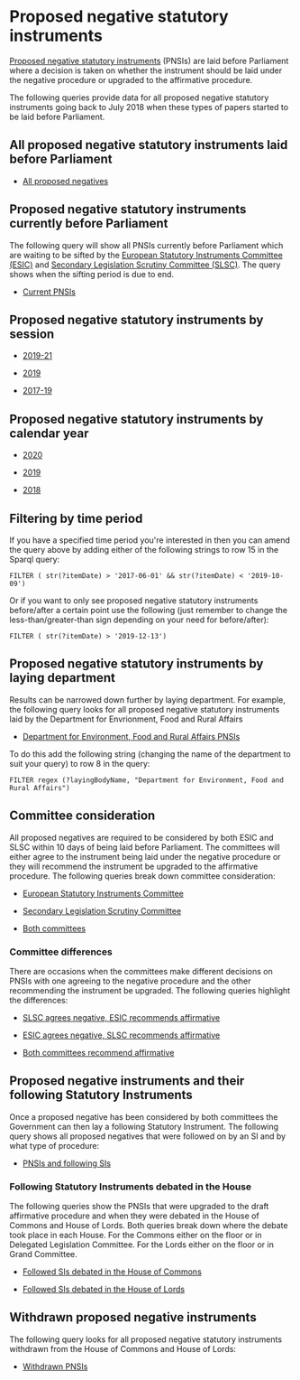 # Proposed negative statutory instruments

[Proposed negative statutory instruments](https://ukparliament.github.io/ontologies/procedure/procedure-ontology.html) (PNSIs) are laid before Parliament where a decision is taken on whether the instrument should be laid under the negative procedure or upgraded to the affirmative procedure. 

The following queries provide data for all proposed negative statutory instruments going back to July 2018 when these types of papers started to be laid before Parliament. 

## All proposed negative statutory instruments laid before Parliament

* [All proposed negatives](https://api.parliament.uk/sparql#query=%23+This+query+uses+classes+from+UK+Parliament's+procedure+ontology%3A+https%3A%2F%2Fukparliament.github.io%2Fontologies%2Fprocedure%2Fprocedure-ontology.html.%0A%0A%23+This+query+looks+for+all+proposed+negative+statutory+instruments+laid+before+Parliament+since+June+2017%0A%0APREFIX+%3A+%3Chttps%3A%2F%2Fid.parliament.uk%2Fschema%2F%3E%0APREFIX+rdfs%3A+%3Chttp%3A%2F%2Fwww.w3.org%2F2000%2F01%2Frdf-schema%23%3E%0APREFIX+id%3A+%3Chttps%3A%2F%2Fid.parliament.uk%2F%3E%0Aselect+distinct+%3FPNSI+%3FPNSIname+%3FlayingBodyName+%3FworkPackage+%3FprocStepName+%3Fdate++where+%7B+%0A%0A+%3FPNSI+a+%3AProposedNegativeStatutoryInstrumentPaper+.++%0A++%23+A+PNSI+is+considered+a+workpackageable+thing+which+is+the+focus+of+a+workpackage%0A++%0A+++++++%3FPNSI+rdfs%3Alabel+%3FPNSIname+%3B+%0A+++++++++++++%0A+++++%3AlaidThingHasLaying%2F%3AlayingHasLayingBody%2F%3Aname+%3FlayingBodyName+.%0A++%0A+++%3FPNSI+%3AworkPackagedThingHasWorkPackage+%3FworkPackage+.+%0A++++%23+A+workpackage+is+a+group+of+business+items+under+a+procedure+or+as+determined+by+a+committee%2C+for+example%3A+business+items+considered+during+the+passage+of+a+particular+Statutory+Instrument.%0A++%0A++%3FworkPackage+%3AworkPackageHasBusinessItem+%3FprocStep+.%0A+++%23+A+business+item+is+an+item+of+business+conducted+either+within+or+outside+Parliament.+For+example%3A+the+tabling+of+an+early+day+motion%2C+a+laying+of+a+paper%2C+the+making+of+a+statutory+instrument+by+a+government+minister.%0A++%0A+++++%3FprocStep+%3AbusinessItemDate+%3Fdate+.%0A++%0A++%3FprocStep+%3AbusinessItemHasProcedureStep+id%3Acspzmb6w+.%0A+++%23+This+id+looks+for+the+procedural+step+%22Laid+before+the+House+of+Commons%22%0A++%0A++%3FprocStep+%3AbusinessItemHasProcedureStep%2Frdfs%3Alabel+%3FprocStepName.+++%0A%0A++++++%7D+&contentTypeConstruct=text%2Fturtle&contentTypeSelect=application%2Fsparql-results%2Bjson&endpoint=https%3A%2F%2Fapi.parliament.uk%2Fsparql&requestMethod=POST&tabTitle=Current+PNSIs&headers=%7B%7D&outputFormat=table)


## Proposed negative statutory instruments currently before Parliament

The following query will show all PNSIs currently before Parliament which are waiting to be sifted by the [European Statutory Instruments Committee (ESIC)](https://www.parliament.uk/business/committees/committees-a-z/commons-select/european-statutory-instruments/) and [Secondary Legislation Scrutiny Committee (SLSC)](https://www.parliament.uk/business/committees/committees-a-z/lords-select/secondary-legislation-scrutiny-committee/). The query shows when the sifting period is due to end. 

* [Current PNSIs](https://api.parliament.uk/sparql#query=%23+This+query+uses+classes+from+UK+Parliament's+procedure+ontology%3A+https%3A%2F%2Fukparliament.github.io%2Fontologies%2Fprocedure%2Fprocedure-ontology.html.%0A%0A%23+This+query+looks+for+all+proposed+negative+statutory+instruments+currently+before+Parliament.+Proposed+negative+statutory+instruments+lay+before+Parliament+for+10+days+where+they+will+be+considered+by+the+European+Statutory+Instrument+Committee+and+the+Secondary+Legislation+Scrutiny+Committee.+%0A%0APREFIX+%3A+%3Chttps%3A%2F%2Fid.parliament.uk%2Fschema%2F%3E%0APREFIX+rdfs%3A+%3Chttp%3A%2F%2Fwww.w3.org%2F2000%2F01%2Frdf-schema%23%3E%0APREFIX+id%3A+%3Chttps%3A%2F%2Fid.parliament.uk%2F%3E%0Aselect+distinct+%3FPNSI+%3FPNSIname+%3FlayingBodyName+%3FworkPackage+%3FSiftingEnds+%3Fdate++where+%7B+%0A%0A+%3FPNSI+a+%3AProposedNegativeStatutoryInstrumentPaper+.+++%0A++++%23+A+PNSI+is+considered+a+workpackageable+thing+which+is+the+focus+of+a+workpackage%0A+++++%3FPNSI+rdfs%3Alabel+%3FPNSIname+%3B+%0A+++++++++++%0A+++++%3AlaidThingHasLaying%2F%3AlayingHasLayingBody%2F%3Aname+%3FlayingBodyName+.+%0A++%23+A+PNSI+is+a+laid+thing+so+will+always+have+a+laying+body.+%0A++%0A+++%3FPNSI+%3AworkPackagedThingHasWorkPackage+%3FworkPackage+.+%0A++++++%23+A+workpackage+is+a+group+of+business+items+under+a+procedure+or+as+determined+by+a+committee%2C+for+example%3A+business+items+considered+during+the+passage+of+a+particular+Statutory+Instrument.%0A++%0A++%3FworkPackage+%3AworkPackageHasBusinessItem+%3Fbi.%0A++++%23+A+business+item+is+an+item+of+business+conducted+either+within+or+outside+Parliament.+For+example%3A+the+tabling+of+an+early+day+motion%2C+a+laying+of+a+paper%2C+the+making+of+a+statutory+instrument+by+a+government+minister.%0A++%0A++%3Fbi+%3AbusinessItemHasProcedureStep+%3FSiftingEndsId+%3B+%0A++++++%3AbusinessItemDate+%3Fdate.%0A++%3FSiftingEndsId+%3AprocedureStepName+%3FSiftingEnds.%0A++FILTER+(%3FSiftingEndsId+in+(id%3A3TPVFlNJ))%0A++%23+This+id+looks+for+the+procedural+step+%22Committee+sifting+period+ends%22+which+all+PNSIs+will+have+actualised+at+the+point+of+laying+with+a+future+date.+%0A%0A+MINUS+%7B%3FworkPackage+%3AworkPackageHasBusinessItem+%3Fbi2.%0A++++%3Fbi2+%3AbusinessItemHasProcedureStep+id%3Au5AUJb2q.%7D%0A++%23+This+element+of+the+query+is+ensuring+that+the+results+do+not+pick+up+any+PNSIs+that+have+the+procedural+step+'Proceudre+concluded+in+the+House+of+Commons+and+House+of+Lords'+as+these+are+no+longer+before+Parliament.+%0A%0A%0A++++++%7D+&contentTypeConstruct=text%2Fturtle&contentTypeSelect=application%2Fsparql-results%2Bjson&endpoint=https%3A%2F%2Fapi.parliament.uk%2Fsparql&requestMethod=POST&tabTitle=Current+PNSIs&headers=%7B%7D&outputFormat=table) 

## Proposed negative statutory instruments by session

* <a href="https://api.parliament.uk/sparql#query=%23+This+query+uses+classes+from+UK+Parliament's+procedure+ontology%3A+https%3A%2F%2Fukparliament.github.io%2Fontologies%2Fprocedure%2Fprocedure-ontology.html.%0A%0A%23+This+query+looks+for+all+proposed+negative+statutory+instruments+laid+during+the+2019-21+session.+%0A%0APREFIX+%3A+%3Chttps%3A%2F%2Fid.parliament.uk%2Fschema%2F%3E%0APREFIX+rdfs%3A+%3Chttp%3A%2F%2Fwww.w3.org%2F2000%2F01%2Frdf-schema%23%3E%0APREFIX+id%3A+%3Chttps%3A%2F%2Fid.parliament.uk%2F%3E%0Aselect+distinct+%3FPNSI+%3FPNSIname+%3FlayingBodyName+%3FworkPackage+%3FprocStepName+%3Fdate++where+%7B+%0A%0A+%3FPNSI+a+%3AProposedNegativeStatutoryInstrumentPaper+.+++%0A+++%23+A+PNSI+is+considered+a+workpackageable+thing+which+is+the+focus+of+a+workpackage%0A+++++%3FPNSI+rdfs%3Alabel+%3FPNSIname+%3B+%0A+++++++++++%0A+++++%3AlaidThingHasLaying%2F%3AlayingHasLayingBody%2F%3Aname+%3FlayingBodyName+.+%0A+++++++++++++++%23+A+PNSI+is+a+laid+thing+so+will+always+have+a+laying+body.+%0A%0A+++%3FPNSI+%3AworkPackagedThingHasWorkPackage+%3FworkPackage+.+%0A+++%23+A+workpackage+is+a+group+of+business+items+under+a+procedure+or+as+determined+by+a+committee%2C+for+example%3A+business+items+considered+during+the+passage+of+a+particular+Statutory+Instrument.%0A++%0A++%3FworkPackage+%3AworkPackageHasBusinessItem+%3FprocStep+.%0A+++%23+A+business+item+is+an+item+of+business+conducted+either+within+or+outside+Parliament.+For+example%3A+the+tabling+of+an+early+day+motion%2C+a+laying+of+a+paper%2C+the+making+of+a+statutory+instrument+by+a+government+minister.%0A+++++%3FprocStep+%3AbusinessItemDate+%3Fdate+.%0A++%0A++%3FprocStep+%3AbusinessItemHasProcedureStep+id%3Acspzmb6w+.%0A+++%23+This+id+looks+for+the+procedural+step+%22Laid+before+the+House+of+Commons%22+which+all+PNSIs+will+have+actualised+at+the+point+of+laying.%0A++%0A++%3FprocStep+%3AbusinessItemHasProcedureStep%2Frdfs%3Alabel+%3FprocStepName.+++%0A+++FILTER+(+str(%3Fdate)+%3E+'2019-12-13')%0A++%23+This+filter+limitst+the+results+so+they+only+show+PNSIs+laid+since+the+beginning+of+the+2019-21+session.+%0A%0A%0A++++++%7D+&contentTypeConstruct=text%2Fturtle&contentTypeSelect=application%2Fsparql-results%2Bjson&endpoint=https%3A%2F%2Fapi.parliament.uk%2Fsparql&requestMethod=POST&tabTitle=Current+PNSIs&headers=%7B%7D&outputFormat=table">2019-21</a>

* <a href="https://api.parliament.uk/sparql#query=%23+This+query+uses+classes+from+UK+Parliament's+procedure+ontology%3A+https%3A%2F%2Fukparliament.github.io%2Fontologies%2Fprocedure%2Fprocedure-ontology.html.%0A%0A%23+This+query+looks+for+all+proposed+negative+statutory+instruments+laid+during+the+2019+session.%0A%0APREFIX+%3A+%3Chttps%3A%2F%2Fid.parliament.uk%2Fschema%2F%3E%0APREFIX+rdfs%3A+%3Chttp%3A%2F%2Fwww.w3.org%2F2000%2F01%2Frdf-schema%23%3E%0APREFIX+id%3A+%3Chttps%3A%2F%2Fid.parliament.uk%2F%3E%0Aselect+distinct+%3FPNSI+%3FPNSIname+%3FlayingBodyName+%3FworkPackage+%3FprocStepName+%3Fdate++where+%7B+%0A%0A+%3FPNSI+a+%3AProposedNegativeStatutoryInstrumentPaper+.+++%0A+++%23+A+PNSI+is+considered+a+workpackageable+thing+which+is+the+focus+of+a+workpackage%0A+++++%3FPNSI+rdfs%3Alabel+%3FPNSIname+%3B+%0A+++++++++++%0A+++++%3AlaidThingHasLaying%2F%3AlayingHasLayingBody%2F%3Aname+%3FlayingBodyName+.+%0A+++++++++++++++%23+A+PNSI+is+a+laid+thing+so+will+always+have+a+laying+body.+%0A%0A+++%3FPNSI+%3AworkPackagedThingHasWorkPackage+%3FworkPackage+.+%0A+++%23+A+workpackage+is+a+group+of+business+items+under+a+procedure+or+as+determined+by+a+committee%2C+for+example%3A+business+items+considered+during+the+passage+of+a+particular+Statutory+Instrument.%0A++%0A++%3FworkPackage+%3AworkPackageHasBusinessItem+%3FprocStep+.%0A+++%23+A+business+item+is+an+item+of+business+conducted+either+within+or+outside+Parliament.+For+example%3A+the+tabling+of+an+early+day+motion%2C+a+laying+of+a+paper%2C+the+making+of+a+statutory+instrument+by+a+government+minister.%0A+++++%3FprocStep+%3AbusinessItemDate+%3Fdate+.%0A++%0A++%3FprocStep+%3AbusinessItemHasProcedureStep+id%3Acspzmb6w+.%0A+++%23+This+id+looks+for+the+procedural+step+%22Laid+before+the+House+of+Commons%22+which+all+PNSIs+will+have+actualised+at+the+point+of+laying.%0A++%0A++%3FprocStep+%3AbusinessItemHasProcedureStep%2Frdfs%3Alabel+%3FprocStepName.+++%0A++++FILTER+(+str(%3Fdate)+%3E+'2019-10-10'+%26%26+str(%3Fdate)+%3C+'2019-11-06')%0A++%23+This+filter+limitst+the+results+so+they+only+show+PNSIs+laid+during+the+2019+session.+%0A%0A%0A++++++%7D+&contentTypeConstruct=text%2Fturtle&contentTypeSelect=application%2Fsparql-results%2Bjson&endpoint=https%3A%2F%2Fapi.parliament.uk%2Fsparql&requestMethod=POST&tabTitle=Current+PNSIs&headers=%7B%7D&outputFormat=table">2019</a>

* <a href="https://api.parliament.uk/sparql#query=%23+This+query+uses+classes+from+UK+Parliament's+procedure+ontology%3A+https%3A%2F%2Fukparliament.github.io%2Fontologies%2Fprocedure%2Fprocedure-ontology.html.%0A%0A%23+This+query+looks+for+all+proposed+negative+statutory+instruments+laid+during+the+2017-2019+session.%0A%0APREFIX+%3A+%3Chttps%3A%2F%2Fid.parliament.uk%2Fschema%2F%3E%0APREFIX+rdfs%3A+%3Chttp%3A%2F%2Fwww.w3.org%2F2000%2F01%2Frdf-schema%23%3E%0APREFIX+id%3A+%3Chttps%3A%2F%2Fid.parliament.uk%2F%3E%0Aselect+distinct+%3FPNSI+%3FPNSIname+%3FlayingBodyName+%3FworkPackage+%3FprocStepName+%3Fdate++where+%7B+%0A%0A+%3FPNSI+a+%3AProposedNegativeStatutoryInstrumentPaper+.+++%0A+++%23+A+PNSI+is+considered+a+workpackageable+thing+which+is+the+focus+of+a+workpackage%0A+++++%3FPNSI+rdfs%3Alabel+%3FPNSIname+%3B+%0A+++++++++++%0A+++++%3AlaidThingHasLaying%2F%3AlayingHasLayingBody%2F%3Aname+%3FlayingBodyName+.+%0A+++++++++++++++%23+A+PNSI+is+a+laid+thing+so+will+always+have+a+laying+body.+%0A%0A+++%3FPNSI+%3AworkPackagedThingHasWorkPackage+%3FworkPackage+.+%0A+++%23+A+workpackage+is+a+group+of+business+items+under+a+procedure+or+as+determined+by+a+committee%2C+for+example%3A+business+items+considered+during+the+passage+of+a+particular+Statutory+Instrument.%0A++%0A++%3FworkPackage+%3AworkPackageHasBusinessItem+%3FprocStep+.%0A+++%23+A+business+item+is+an+item+of+business+conducted+either+within+or+outside+Parliament.+For+example%3A+the+tabling+of+an+early+day+motion%2C+a+laying+of+a+paper%2C+the+making+of+a+statutory+instrument+by+a+government+minister.%0A+++++%3FprocStep+%3AbusinessItemDate+%3Fdate+.%0A++%0A++%3FprocStep+%3AbusinessItemHasProcedureStep+id%3Acspzmb6w+.%0A+++%23+This+id+looks+for+the+procedural+step+%22Laid+before+the+House+of+Commons%22+which+all+PNSIs+will+have+actualised+at+the+point+of+laying.%0A++%0A++%3FprocStep+%3AbusinessItemHasProcedureStep%2Frdfs%3Alabel+%3FprocStepName.+++%0A+++FILTER+(+str(%3Fdate)+%3E+'2017-06-01'+%26%26+str(%3Fdate)+%3C+'2019-10-09')%0A++%23+This+filter+limitst+the+results+so+they+only+show+PNSIs+laid+during+the+2017-2019+session.+%0A%0A%0A++++++%7D+&contentTypeConstruct=text%2Fturtle&contentTypeSelect=application%2Fsparql-results%2Bjson&endpoint=https%3A%2F%2Fapi.parliament.uk%2Fsparql&requestMethod=POST&tabTitle=Current+PNSIs&headers=%7B%7D&outputFormat=table">2017-19</a> 

## Proposed negative statutory instruments by calendar year

* <a href="https://api.parliament.uk/sparql#query=PREFIX+%3A+%3Chttps%3A%2F%2Fid.parliament.uk%2Fschema%2F%3E%0APREFIX+rdfs%3A+%3Chttp%3A%2F%2Fwww.w3.org%2F2000%2F01%2Frdf-schema%23%3E%0APREFIX+id%3A+%3Chttps%3A%2F%2Fid.parliament.uk%2F%3E%0Aselect+distinct+%3FPNSI+%3FPNSIname+%3FlayingBodyName+%3FworkPackage+%3FSiftingEnds+%3Fdate++where+%7B+%0A%0A+%3FPNSI+a+%3AProposedNegativeStatutoryInstrumentPaper+.+++%0A+++++%3FPNSI+rdfs%3Alabel+%3FPNSIname+%3B+%0A+++++%3AlaidThingHasLaying%2F%3AlayingHasLayingBody%2F%3Aname+%3FlayingBodyName+.+%0A+++%3FPNSI+%3AworkPackagedThingHasWorkPackage+%3FworkPackage+.+%0A++%3FworkPackage+%3AworkPackageHasBusinessItem+%3FprocStep+.%0A+++++%3FprocStep+%3AbusinessItemDate+%3Fdate+.%0A++%3FprocStep+%3AbusinessItemHasProcedureStep+id%3Acspzmb6w+.%0A++%3FprocStep+%3AbusinessItemHasProcedureStep%2Frdfs%3Alabel+%3FprocStepName.+++%0A++%3FprocStep+%3AlayingHasLayingBody%2F%3Aname+%3FlayingBodyName+.%0A+FILTER+(+str(%3Fdate)+%3E+'2020-01-01'+%26%26+str(%3Fdate)+%3C+'2021-01-01')%0A%0A%0A++++++%7D+&contentTypeConstruct=text%2Fturtle&contentTypeSelect=application%2Fsparql-results%2Bjson&endpoint=https%3A%2F%2Fapi.parliament.uk%2Fsparql&requestMethod=POST&tabTitle=PNSIs+laid+in+2020&headers=%7B%7D&outputFormat=table">2020</a>

* <a href="https://api.parliament.uk/sparql#query=PREFIX+%3A+%3Chttps%3A%2F%2Fid.parliament.uk%2Fschema%2F%3E%0APREFIX+rdfs%3A+%3Chttp%3A%2F%2Fwww.w3.org%2F2000%2F01%2Frdf-schema%23%3E%0APREFIX+id%3A+%3Chttps%3A%2F%2Fid.parliament.uk%2F%3E%0Aselect+distinct+%3FPNSI+%3FPNSIname+%3FlayingBodyName+%3FworkPackage+%3FSiftingEnds+%3Fdate++where+%7B+%0A%0A+%3FPNSI+a+%3AProposedNegativeStatutoryInstrumentPaper+.+++%0A+++++%3FPNSI+rdfs%3Alabel+%3FPNSIname+%3B+%0A+++++%3AlaidThingHasLaying%2F%3AlayingHasLayingBody%2F%3Aname+%3FlayingBodyName+.+%0A+++%3FPNSI+%3AworkPackagedThingHasWorkPackage+%3FworkPackage+.+%0A++%3FworkPackage+%3AworkPackageHasBusinessItem+%3FprocStep+.%0A+++++%3FprocStep+%3AbusinessItemDate+%3Fdate+.%0A++%3FprocStep+%3AbusinessItemHasProcedureStep+id%3Acspzmb6w+.%0A++%3FprocStep+%3AbusinessItemHasProcedureStep%2Frdfs%3Alabel+%3FprocStepName.+++%0A++%3FprocStep+%3AlayingHasLayingBody%2F%3Aname+%3FlayingBodyName+.%0A+FILTER+(+str(%3Fdate)+%3E+'2019-01-01'+%26%26+str(%3Fdate)+%3C+'2020-01-01')%0A%0A%0A++++++%7D+&contentTypeConstruct=text%2Fturtle&contentTypeSelect=application%2Fsparql-results%2Bjson&endpoint=https%3A%2F%2Fapi.parliament.uk%2Fsparql&requestMethod=POST&tabTitle=PNSIs+laid+in+2019&headers=%7B%7D&outputFormat=table">2019</a>

* <a href="https://api.parliament.uk/sparql#query=PREFIX+%3A+%3Chttps%3A%2F%2Fid.parliament.uk%2Fschema%2F%3E%0APREFIX+rdfs%3A+%3Chttp%3A%2F%2Fwww.w3.org%2F2000%2F01%2Frdf-schema%23%3E%0APREFIX+id%3A+%3Chttps%3A%2F%2Fid.parliament.uk%2F%3E%0Aselect+distinct+%3FPNSI+%3FPNSIname+%3FlayingBodyName+%3FworkPackage+%3FSiftingEnds+%3Fdate++where+%7B+%0A%0A+%3FPNSI+a+%3AProposedNegativeStatutoryInstrumentPaper+.+++%0A+++++%3FPNSI+rdfs%3Alabel+%3FPNSIname+%3B+%0A+++++%3AlaidThingHasLaying%2F%3AlayingHasLayingBody%2F%3Aname+%3FlayingBodyName+.+%0A+++%3FPNSI+%3AworkPackagedThingHasWorkPackage+%3FworkPackage+.+%0A++%3FworkPackage+%3AworkPackageHasBusinessItem+%3FprocStep+.%0A+++++%3FprocStep+%3AbusinessItemDate+%3Fdate+.%0A++%3FprocStep+%3AbusinessItemHasProcedureStep+id%3Acspzmb6w+.%0A++%3FprocStep+%3AbusinessItemHasProcedureStep%2Frdfs%3Alabel+%3FprocStepName.+++%0A++%3FprocStep+%3AlayingHasLayingBody%2F%3Aname+%3FlayingBodyName+.%0A+FILTER+(+str(%3Fdate)+%3E+'2018-01-01'+%26%26+str(%3Fdate)+%3C+'2019-01-01')%0A%0A%0A++++++%7D+&contentTypeConstruct=text%2Fturtle&contentTypeSelect=application%2Fsparql-results%2Bjson&endpoint=https%3A%2F%2Fapi.parliament.uk%2Fsparql&requestMethod=POST&tabTitle=PNSIs+laid+in+2018&headers=%7B%7D&outputFormat=table">2018</a>

## Filtering by time period

If you have a specified time period you're interested in then you can amend the query above by adding either of the following strings to row 15 in the Sparql query:

    FILTER ( str(?itemDate) > '2017-06-01' && str(?itemDate) < '2019-10-09') 

Or if you want to only see proposed negative statutory instruments before/after a certain point use the following (just remember to change the less-than/greater-than sign depending on your need for before/after):

    FILTER ( str(?itemDate) > '2019-12-13')
	
## Proposed negative statutory instruments by laying department 

Results can be narrowed down further by laying department. For example, the following query looks for all proposed negative statutory instruments laid by the Department for Envrionment, Food and Rural Affairs

* <a href="https://api.parliament.uk/sparql#query=PREFIX+%3A+%3Chttps%3A%2F%2Fid.parliament.uk%2Fschema%2F%3E%0APREFIX+rdfs%3A+%3Chttp%3A%2F%2Fwww.w3.org%2F2000%2F01%2Frdf-schema%23%3E%0APREFIX+id%3A+%3Chttps%3A%2F%2Fid.parliament.uk%2F%3E%0Aselect+distinct+%3FPNSI+%3FPNSIname+%3FlayingBodyName+%3FworkPackage+%3FSiftingEnds+%3Fdate++where+%7B+%0A%0A+%3FPNSI+a+%3AProposedNegativeStatutoryInstrumentPaper+.+++%0A+++++%3FPNSI+rdfs%3Alabel+%3FPNSIname+%3B+%0A+++++%3AlaidThingHasLaying%2F%3AlayingHasLayingBody%2F%3Aname+%3FlayingBodyName+.+%0A++FILTER+regex+(%3FlayingBodyName%2C+%22Department+for+Environment%2C+Food+and+Rural+Affairs%22)%0A+++%3FPNSI+%3AworkPackagedThingHasWorkPackage+%3FworkPackage+.+%0A++%3FworkPackage+%3AworkPackageHasBusinessItem+%3FprocStep+.%0A+++++%3FprocStep+%3AbusinessItemDate+%3Fdate+.%0A++%3FprocStep+%3AbusinessItemHasProcedureStep+id%3Acspzmb6w+.%0A++%3FprocStep+%3AbusinessItemHasProcedureStep%2Frdfs%3Alabel+%3FprocStepName.+++%0A++%3FprocStep+%3AlayingHasLayingBody%2F%3Aname+%3FlayingBodyName+.%0A%0A%0A%0A++++++%7D+&contentTypeConstruct=text%2Fturtle&contentTypeSelect=application%2Fsparql-results%2Bjson&endpoint=https%3A%2F%2Fapi.parliament.uk%2Fsparql&requestMethod=POST&tabTitle=Current+PNSIs&headers=%7B%7D&outputFormat=table">Department for Environment, Food and Rural Affairs PNSIs</a> 

To do this add the following string (changing the name of the department to suit your query) to row 8 in the query:

    FILTER regex (?layingBodyName, "Department for Environment, Food and Rural Affairs") 


## Committee consideration

All proposed negatives are required to be considered by both ESIC and SLSC within 10 days of being laid before Parliament. The committees will either agree to the instrument being laid under the negative procedure or they will recommend the instrument be upgraded to the affirmative procedure. The following queries break down committee consideration:

* [European Statutory Instruments Committee](https://api.parliament.uk/sparql#query=PREFIX+%3A+%3Chttps%3A%2F%2Fid.parliament.uk%2Fschema%2F%3E%0APREFIX+rdfs%3A+%3Chttp%3A%2F%2Fwww.w3.org%2F2000%2F01%2Frdf-schema%23%3E%0APREFIX+id%3A+%3Chttps%3A%2F%2Fid.parliament.uk%2F%3E%0Aselect+distinct+%3FPNSI+%3FPNSIname+%3FlayingBodyName+%3FworkPackage+%3FESICoutcome+%3Fdate+where+%7B+%0A%0A+%3FPNSI+a+%3AProposedNegativeStatutoryInstrumentPaper+.+++%0A+++++%3FPNSI+rdfs%3Alabel+%3FPNSIname+%3B+%0A+++++%3AlaidThingHasLaying%2F%3AlayingHasLayingBody%2F%3Aname+%3FlayingBodyName+.+%0A+++%3FPNSI+%3AworkPackagedThingHasWorkPackage+%3FworkPackage+.+%0A++%3FworkPackage+%3AworkPackageHasBusinessItem+%3Fbi.%0A++%3Fbi+%3AbusinessItemHasProcedureStep+%3FESIC+%3B+%0A++++++%3AbusinessItemDate+%3Fdate.%0A++%3FESIC+%3AprocedureStepName+%3FESICoutcome.%0A++FILTER+(%3FESIC+in+(id%3AscSuvkup%2C+id%3AFk1bgvm4))%0A++++++++++++++%0A%0A++++++%7D+&contentTypeConstruct=text%2Fturtle&contentTypeSelect=application%2Fsparql-results%2Bjson&endpoint=https%3A%2F%2Fapi.parliament.uk%2Fsparql&requestMethod=POST&tabTitle=ESIC+consideration&headers=%7B%7D&outputFormat=table)


* [Secondary Legislation Scrutiny Committee](https://api.parliament.uk/sparql#query=PREFIX+%3A+%3Chttps%3A%2F%2Fid.parliament.uk%2Fschema%2F%3E%0APREFIX+rdfs%3A+%3Chttp%3A%2F%2Fwww.w3.org%2F2000%2F01%2Frdf-schema%23%3E%0APREFIX+id%3A+%3Chttps%3A%2F%2Fid.parliament.uk%2F%3E%0Aselect+distinct+%3FPNSI+%3FPNSIname+%3FlayingBodyName+%3FworkPackage+%3FSLSCoutcome+%3Fdate+where+%7B+%0A%0A+%3FPNSI+a+%3AProposedNegativeStatutoryInstrumentPaper+.+++%0A+++++%3FPNSI+rdfs%3Alabel+%3FPNSIname+%3B+%0A+++++%3AlaidThingHasLaying%2F%3AlayingHasLayingBody%2F%3Aname+%3FlayingBodyName+.+%0A+++%3FPNSI+%3AworkPackagedThingHasWorkPackage+%3FworkPackage+.+%0A++%3FworkPackage+%3AworkPackageHasBusinessItem+%3Fbi.%0A++%3Fbi+%3AbusinessItemHasProcedureStep+%3FSLSC+%3B+%0A++++++%3AbusinessItemDate+%3Fdate.%0A++%3FSLSC+%3AprocedureStepName+%3FSLSCoutcome.%0A++FILTER+(%3FSLSC+in+(id%3AGAGqPaSf%2C+id%3At8ZjDv8Y))%0A++++++++++++++%0A%0A++++++%7D+&contentTypeConstruct=text%2Fturtle&contentTypeSelect=application%2Fsparql-results%2Bjson&endpoint=https%3A%2F%2Fapi.parliament.uk%2Fsparql&requestMethod=POST&tabTitle=SLSC+consideration&headers=%7B%7D&outputFormat=table)

* [Both committees](https://api.parliament.uk/sparql#query=PREFIX+%3A+%3Chttps%3A%2F%2Fid.parliament.uk%2Fschema%2F%3E%0APREFIX+rdfs%3A+%3Chttp%3A%2F%2Fwww.w3.org%2F2000%2F01%2Frdf-schema%23%3E%0APREFIX+id%3A+%3Chttps%3A%2F%2Fid.parliament.uk%2F%3E%0Aselect+distinct+%3FPNSI+%3FPNSIname+%3FlayingBodyName+%3FworkPackage+%3FESICoutcome+%3Fdate+%3FSLSCoutcome+%3Fdate2+where+%7B+%0A%0A+%3FPNSI+a+%3AProposedNegativeStatutoryInstrumentPaper+.+++%0A+++++%3FPNSI+rdfs%3Alabel+%3FPNSIname+%3B+%0A+++++%3AlaidThingHasLaying%2F%3AlayingHasLayingBody%2F%3Aname+%3FlayingBodyName+.+%0A+++%3FPNSI+%3AworkPackagedThingHasWorkPackage+%3FworkPackage+.+%0A++%3FworkPackage+%3AworkPackageHasBusinessItem+%3Fbi.%0A++%3Fbi+%3AbusinessItemHasProcedureStep+%3FESIC+%3B+%0A++++++%3AbusinessItemDate+%3Fdate.%0A++%3FESIC+%3AprocedureStepName+%3FESICoutcome.%0A++FILTER+(%3FESIC+in+(id%3AscSuvkup%2C+id%3AFk1bgvm4))%0A++%3FworkPackage+%3AworkPackageHasBusinessItem+%3Fbi2.%0A++%3Fbi2+%3AbusinessItemHasProcedureStep+%3FSLSC+%3B+%0A++++++%3AbusinessItemDate+%3Fdate2.%0A++%3FSLSC+%3AprocedureStepName+%3FSLSCoutcome.%0A++FILTER+(%3FSLSC+in+(id%3AGAGqPaSf%2C+id%3At8ZjDv8Y))%0A++++++++++++++%0A%0A++++++%7D+&contentTypeConstruct=text%2Fturtle&contentTypeSelect=application%2Fsparql-results%2Bjson&endpoint=https%3A%2F%2Fapi.parliament.uk%2Fsparql&requestMethod=POST&tabTitle=ESIC+and+SLSC+consideration&headers=%7B%7D&outputFormat=table)

### Committee differences

There are occasions when the committees make different decisions on PNSIs with one agreeing to the negative procedure and the other recommending the instrument be upgraded. The following queries highlight the differences:

* [SLSC agrees negative, ESIC recommends affirmative](https://api.parliament.uk/sparql#query=PREFIX+%3A+%3Chttps%3A%2F%2Fid.parliament.uk%2Fschema%2F%3E%0APREFIX+rdfs%3A+%3Chttp%3A%2F%2Fwww.w3.org%2F2000%2F01%2Frdf-schema%23%3E%0APREFIX+id%3A+%3Chttps%3A%2F%2Fid.parliament.uk%2F%3E%0Aselect+distinct+%3FPNSI+%3FPNSIname+%3FlayingBodyName+%3FworkPackage+%3FESICoutcome+%3Fdate+%3FSLSCoutcome+%3Fdate2+where+%7B+%0A%0A+%3FPNSI+a+%3AProposedNegativeStatutoryInstrumentPaper+.+++%0A+++++%3FPNSI+rdfs%3Alabel+%3FPNSIname+%3B+%0A+++++%3AlaidThingHasLaying%2F%3AlayingHasLayingBody%2F%3Aname+%3FlayingBodyName+.+%0A+++%3FPNSI+%3AworkPackagedThingHasWorkPackage+%3FworkPackage+.+%0A++%3FworkPackage+%3AworkPackageHasBusinessItem+%3Fbi.%0A++%3Fbi+%3AbusinessItemHasProcedureStep+%3FESIC+%3B+%0A++++++%3AbusinessItemDate+%3Fdate.%0A++%3FESIC+%3AprocedureStepName+%3FESICoutcome.%0A++FILTER+(%3FESIC+in+(id%3AscSuvkup))%0A++%3FworkPackage+%3AworkPackageHasBusinessItem+%3Fbi2.%0A++%3Fbi2+%3AbusinessItemHasProcedureStep+%3FSLSC+%3B+%0A++++++%3AbusinessItemDate+%3Fdate2.%0A++%3FSLSC+%3AprocedureStepName+%3FSLSCoutcome.%0A++FILTER+(%3FSLSC+in+(id%3At8ZjDv8Y))%0A++++++++++++++%0A%0A++++++%7D+&contentTypeConstruct=text%2Fturtle&contentTypeSelect=application%2Fsparql-results%2Bjson&endpoint=https%3A%2F%2Fapi.parliament.uk%2Fsparql&requestMethod=POST&tabTitle=ESIC+and+SLSC+consideration&headers=%7B%7D&outputFormat=table)

* [ESIC agrees negative, SLSC recommends affirmative](https://api.parliament.uk/sparql#query=PREFIX+%3A+%3Chttps%3A%2F%2Fid.parliament.uk%2Fschema%2F%3E%0APREFIX+rdfs%3A+%3Chttp%3A%2F%2Fwww.w3.org%2F2000%2F01%2Frdf-schema%23%3E%0APREFIX+id%3A+%3Chttps%3A%2F%2Fid.parliament.uk%2F%3E%0Aselect+distinct+%3FPNSI+%3FPNSIname+%3FlayingBodyName+%3FworkPackage+%3FESICoutcome+%3Fdate+%3FSLSCoutcome+%3Fdate2+where+%7B+%0A%0A+%3FPNSI+a+%3AProposedNegativeStatutoryInstrumentPaper+.+++%0A+++++%3FPNSI+rdfs%3Alabel+%3FPNSIname+%3B+%0A+++++%3AlaidThingHasLaying%2F%3AlayingHasLayingBody%2F%3Aname+%3FlayingBodyName+.+%0A+++%3FPNSI+%3AworkPackagedThingHasWorkPackage+%3FworkPackage+.+%0A++%3FworkPackage+%3AworkPackageHasBusinessItem+%3Fbi.%0A++%3Fbi+%3AbusinessItemHasProcedureStep+%3FESIC+%3B+%0A++++++%3AbusinessItemDate+%3Fdate.%0A++%3FESIC+%3AprocedureStepName+%3FESICoutcome.%0A++FILTER+(%3FESIC+in+(id%3AFk1bgvm4))%0A++%3FworkPackage+%3AworkPackageHasBusinessItem+%3Fbi2.%0A++%3Fbi2+%3AbusinessItemHasProcedureStep+%3FSLSC+%3B+%0A++++++%3AbusinessItemDate+%3Fdate2.%0A++%3FSLSC+%3AprocedureStepName+%3FSLSCoutcome.%0A++FILTER+(%3FSLSC+in+(id%3AGAGqPaSf))%0A++++++++++++++%0A%0A++++++%7D+&contentTypeConstruct=text%2Fturtle&contentTypeSelect=application%2Fsparql-results%2Bjson&endpoint=https%3A%2F%2Fapi.parliament.uk%2Fsparql&requestMethod=POST&tabTitle=ESIC+and+SLSC+consideration&headers=%7B%7D&outputFormat=table)

* [Both committees recommend affirmative](https://api.parliament.uk/sparql#query=PREFIX+%3A+%3Chttps%3A%2F%2Fid.parliament.uk%2Fschema%2F%3E%0APREFIX+rdfs%3A+%3Chttp%3A%2F%2Fwww.w3.org%2F2000%2F01%2Frdf-schema%23%3E%0APREFIX+id%3A+%3Chttps%3A%2F%2Fid.parliament.uk%2F%3E%0Aselect+distinct+%3FPNSI+%3FPNSIname+%3FlayingBodyName+%3FworkPackage+%3FESICoutcome+%3Fdate+%3FSLSCoutcome+%3Fdate2+where+%7B+%0A%0A+%3FPNSI+a+%3AProposedNegativeStatutoryInstrumentPaper+.+++%0A+++++%3FPNSI+rdfs%3Alabel+%3FPNSIname+%3B+%0A+++++%3AlaidThingHasLaying%2F%3AlayingHasLayingBody%2F%3Aname+%3FlayingBodyName+.+%0A+++%3FPNSI+%3AworkPackagedThingHasWorkPackage+%3FworkPackage+.+%0A++%3FworkPackage+%3AworkPackageHasBusinessItem+%3Fbi.%0A++%3Fbi+%3AbusinessItemHasProcedureStep+%3FESIC+%3B+%0A++++++%3AbusinessItemDate+%3Fdate.%0A++%3FESIC+%3AprocedureStepName+%3FESICoutcome.%0A++FILTER+(%3FESIC+in+(id%3AscSuvkup))%0A++%3FworkPackage+%3AworkPackageHasBusinessItem+%3Fbi2.%0A++%3Fbi2+%3AbusinessItemHasProcedureStep+%3FSLSC+%3B+%0A++++++%3AbusinessItemDate+%3Fdate2.%0A++%3FSLSC+%3AprocedureStepName+%3FSLSCoutcome.%0A++FILTER+(%3FSLSC+in+(id%3AGAGqPaSf))%0A++++++++++++++%0A%0A++++++%7D+&contentTypeConstruct=text%2Fturtle&contentTypeSelect=application%2Fsparql-results%2Bjson&endpoint=https%3A%2F%2Fapi.parliament.uk%2Fsparql&requestMethod=POST&tabTitle=ESIC+and+SLSC+consideration&headers=%7B%7D&outputFormat=table) 

## Proposed negative instruments and their following Statutory Instruments

Once a proposed negative has been considered by both committees the Government can then lay a following Statutory Instrument. The following query shows all proposed negatives that were followed on by an SI and by what type of procedure:

* [PNSIs and following SIs](https://api.parliament.uk/sparql#query=PREFIX+rdf%3A+%3Chttp%3A%2F%2Fwww.w3.org%2F1999%2F02%2F22-rdf-syntax-ns%23%3E%0APREFIX+rdfs%3A+%3Chttp%3A%2F%2Fwww.w3.org%2F2000%2F01%2Frdf-schema%23%3E%0APREFIX+%3A+%3Chttps%3A%2F%2Fid.parliament.uk%2Fschema%2F%3E%0ASELECT+*++WHERE+%7B%0A%0A++%3FproposedInstrument+%3Aname+%3Fname.%0A++%3FproposedInstrument+%3AlaidThingHasLaying%2F%3AlayingHasLayingBody%2F%3Aname+%3FlayingBodyName.%0A++++%3FproposedInstrument+%3AproposedNegativeStatutoryInstrumentPaperPrecedesStatutoryInstrumentPaper+%3Fsi.%0A+++%3Fsi+%3AworkPackagedThingHasWorkPackage+%3Fworkpackage.%0A++%3Fsi+%3Aname+%3FSIname.%0A++%3Fworkpackage+%3AworkPackageHasProcedure+%3Fprocedure.%0A++%3Fprocedure+%3Aname+%3FprocedureName.%0A++%0A%7D+%0AGROUP+BY+%3FproposedInstrument+%3Fname+%3FlayingBodyName+%3Fsi+%3FSIname+%3Fworkpackage+%3Fprocedure+%3FprocedureName+&contentTypeConstruct=text%2Fturtle&contentTypeSelect=application%2Fsparql-results%2Bjson&endpoint=https%3A%2F%2Fapi.parliament.uk%2Fsparql&requestMethod=POST&tabTitle=PNSIs+with+followed+SIs&headers=%7B%7D&outputFormat=table) 

### Following Statutory Instruments debated in the House 

The following queries show the PNSIs that were upgraded to the draft affirmative procedure and when they were debated in the House of Commons and House of Lords. Both queries break down where the debate took place in each House. For the Commons either on the floor or in Delegated Legislation Committee. For the Lords either on the floor or in Grand Committee.

* [Followed SIs debated in the House of Commons](https://api.parliament.uk/sparql#query=PREFIX+rdfs%3A+%3Chttp%3A%2F%2Fwww.w3.org%2F2000%2F01%2Frdf-schema%23%3E%0APREFIX+%3A+%3Chttps%3A%2F%2Fid.parliament.uk%2Fschema%2F%3E%0APREFIX+id%3A+%3Chttps%3A%2F%2Fid.parliament.uk%2F%3E%0Aselect+%3FSI+%3FSIname+%3FworkPackage+%3FPNSI+%3Fproc+%3FDLC+%3Fdate+%3FCommonsChamber+%3Fdate1+where+%7B%0A+%3FSI+a+%3AStatutoryInstrumentPaper+.++%0A+++++%3FSI+rdfs%3Alabel+%3FSIname+.%0A++++++%3FSI+%3AstatutoryInstrumentPaperFollowsProposedNegativeStatutoryInstrumentPaper+%3FPNSI.%0A%09%3FSI+%3AworkPackagedThingHasWorkPackage+%3FworkPackage+.%0A++%09%3FworkPackage+%3AworkPackageHasProcedure%2Frdfs%3Alabel+%3Fproc%0A++FILTER(%3Fproc+IN+(%22Draft+affirmative%22))%0AOPTIONAL+%7B%3FworkPackage+%3AworkPackageHasBusinessItem+%3FDLC.%0A++++%3FDLC+%3AbusinessItemDate+%3Fdate.%0A++++%3FDLC+%3AbusinessItemHasProcedureStep+id%3AFLHAXypO%7D++%0AOPTIONAL+%7B%3FworkPackage+%3AworkPackageHasBusinessItem+%3FCommonsChamber.%0A++++%3FCommonsChamber+%3AbusinessItemDate+%3Fdate1.%0A++++%3FCommonsChamber+%3AbusinessItemHasProcedureStep+id%3AADYK7qyp%7D%0A++MINUS+%7B%3FworkPackage+%3AworkPackageHasBusinessItem+%2F%3AbusinessItemHasProcedureStep+id%3ALkpqQD8q%7D%0A%0A%7D%0A&contentTypeConstruct=text%2Fturtle&contentTypeSelect=application%2Fsparql-results%2Bjson&endpoint=https%3A%2F%2Fapi.parliament.uk%2Fsparql&requestMethod=POST&tabTitle=PNSIs+upgraded+and+debated%3F+Needs+amending&headers=%7B%7D&outputFormat=table)

* [Followed SIs debated in the House of Lords](https://api.parliament.uk/sparql#query=PREFIX+rdfs%3A+%3Chttp%3A%2F%2Fwww.w3.org%2F2000%2F01%2Frdf-schema%23%3E%0APREFIX+%3A+%3Chttps%3A%2F%2Fid.parliament.uk%2Fschema%2F%3E%0APREFIX+id%3A+%3Chttps%3A%2F%2Fid.parliament.uk%2F%3E%0Aselect+%3FSI+%3FSIname+%3FworkPackage+%3FPNSI+%3Fproc+%3FGC+%3Fdate+%3FLordsChamber+%3Fdate1+where+%7B%0A+%3FSI+a+%3AStatutoryInstrumentPaper+.++%0A+++++%3FSI+rdfs%3Alabel+%3FSIname+.%0A++++++%3FSI+%3AstatutoryInstrumentPaperFollowsProposedNegativeStatutoryInstrumentPaper+%3FPNSI.%0A%09%3FSI+%3AworkPackagedThingHasWorkPackage+%3FworkPackage+.%0A++%09%3FworkPackage+%3AworkPackageHasProcedure%2Frdfs%3Alabel+%3Fproc%0A++FILTER(%3Fproc+IN+(%22Draft+affirmative%22))%0AOPTIONAL+%7B%3FworkPackage+%3AworkPackageHasBusinessItem+%3FGC.%0A++++%3FGC+%3AbusinessItemDate+%3Fdate.%0A++++%3FGC+%3AbusinessItemHasProcedureStep+id%3At6rhEBNk%7D++%0AOPTIONAL+%7B%3FworkPackage+%3AworkPackageHasBusinessItem+%3FLordsChamber.%0A++++%3FLordsChamber+%3AbusinessItemDate+%3Fdate1.%0A++++%3FLordsChamber+%3AbusinessItemHasProcedureStep+id%3AvOCSRhjw%7D%0A++MINUS+%7B%3FworkPackage+%3AworkPackageHasBusinessItem+%2F%3AbusinessItemHasProcedureStep+id%3ALkpqQD8q%7D%0A%0A%7D%0A&contentTypeConstruct=text%2Fturtle&contentTypeSelect=application%2Fsparql-results%2Bjson&endpoint=https%3A%2F%2Fapi.parliament.uk%2Fsparql&requestMethod=POST&tabTitle=PNSIs+upgraded+and+debated%3F+Needs+amending&headers=%7B%7D&outputFormat=table)

## Withdrawn proposed negative instruments

The following query looks for all proposed negative statutory instruments withdrawn from the House of Commons and House of Lords:

* [Withdrawn PNSIs](https://api.parliament.uk/sparql#query=PREFIX+%3A+%3Chttps%3A%2F%2Fid.parliament.uk%2Fschema%2F%3E%0APREFIX+rdfs%3A+%3Chttp%3A%2F%2Fwww.w3.org%2F2000%2F01%2Frdf-schema%23%3E%0APREFIX+id%3A+%3Chttps%3A%2F%2Fid.parliament.uk%2F%3E%0Aselect+distinct+%3FPNSI+%3FPNSIname+%3FlayingBodyName+%3FworkPackage+%3Fwithdrawn+%3Fdate++where+%7B+%0A%0A+%3FPNSI+a+%3AProposedNegativeStatutoryInstrumentPaper+.+++%0A+++++%3FPNSI+rdfs%3Alabel+%3FPNSIname+%3B+%0A+++++%3AlaidThingHasLaying%2F%3AlayingHasLayingBody%2F%3Aname+%3FlayingBodyName+.+%0A+++%3FPNSI+%3AworkPackagedThingHasWorkPackage+%3FworkPackage+.+%0A++%3FworkPackage+%3AworkPackageHasBusinessItem+%3Fbi.%0A++%3Fbi+%3AbusinessItemHasProcedureStep+%3FwithdrawnId+%3B+%0A++++++%3AbusinessItemDate+%3Fdate.%0A++%3FwithdrawnId+%3AprocedureStepName+%3Fwithdrawn.%0A++FILTER+(%3FwithdrawnId+in+(id%3A1zussAAv))%0A%0A++++++++++++++%0A%0A++++++%7D+&contentTypeConstruct=text%2Fturtle&contentTypeSelect=application%2Fsparql-results%2Bjson&endpoint=https%3A%2F%2Fapi.parliament.uk%2Fsparql&requestMethod=POST&tabTitle=ESIC+and+SLSC+consideration&headers=%7B%7D&outputFormat=table)
